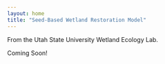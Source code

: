 ```yaml
---
layout: home
title: "Seed-Based Wetland Restoration Model"
---
```


From the Utah State University Wetland Ecology Lab.

Coming Soon!
